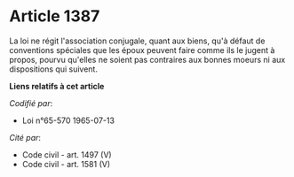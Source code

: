 # Article 1387

La loi ne régit l'association conjugale, quant aux biens, qu'à défaut de conventions spéciales que les époux peuvent faire
comme ils le jugent à propos, pourvu qu'elles ne soient pas contraires aux bonnes moeurs ni aux dispositions qui suivent.

**Liens relatifs à cet article**

_Codifié par_:

  - Loi n°65-570 1965-07-13

_Cité par_:

  - Code civil - art. 1497 (V)
  - Code civil - art. 1581 (V)
